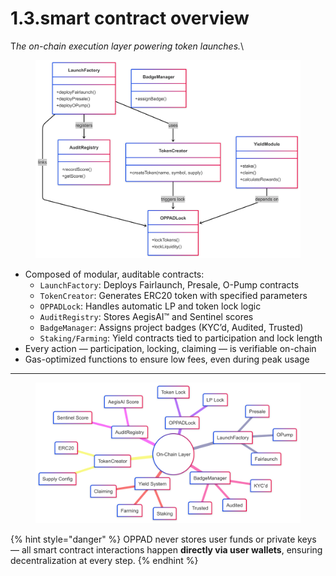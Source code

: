 # 1.3.smart contract overview

&#x54;_&#x68;e on-chain execution layer powering token launches._\


<figure><img src="../../.gitbook/assets/image (5).png" alt=""><figcaption></figcaption></figure>

* Composed of modular, auditable contracts:
  * `LaunchFactory`: Deploys Fairlaunch, Presale, O-Pump contracts
  * `TokenCreator`: Generates ERC20 token with specified parameters
  * `OPPADLock`: Handles automatic LP and token lock logic
  * `AuditRegistry`: Stores AegisAI™ and Sentinel scores
  * `BadgeManager`: Assigns project badges (KYC’d, Audited, Trusted)
  * `Staking/Farming`: Yield contracts tied to participation and lock length
* Every action — participation, locking, claiming — is verifiable on-chain
* Gas-optimized functions to ensure low fees, even during peak usage

***

<figure><img src="../../.gitbook/assets/image (4).png" alt=""><figcaption></figcaption></figure>

{% hint style="danger" %}
OPPAD never stores user funds or private keys — all smart contract interactions happen **directly via user wallets**, ensuring decentralization at every step.
{% endhint %}
